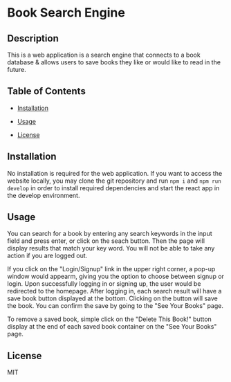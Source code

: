 # Book Search Engine


## Description 

This is a web application is a search engine that connects to a book database & allows users to save books they like or would like to read in the future. 

## Table of Contents 

* [Installation](#installation) 

* [Usage](#Usage) 

* [License](#license) 

## Installation 

No installation is required for the web application. 
If you want to access the website locally, you may clone the git repository and run ```npm i``` and ```npm run develop``` in order to install required dependencies and start the react app in the develop environment.

## Usage 

You can search for a book by entering any search keywords in the input field and press enter, or click on the seach button. Then the page will display results that match your key word. You will not be able to take any action if you are logged out. 

If you click on the "Login/Signup" link in the upper right corner, a pop-up window would appearm, giving you the option to choose between signup or login. Upon successfully logging in or signing up, the user would be redirected to the homepage. After logging in, each search result will have a save book button displayed at the bottom. Clicking on the button will save the book. You can confirm the save by going to the "See Your Books" page. 

To remove a saved book, simple click on the "Delete This Book!" button display at the end of each saved book container on the "See Your Books" page. 

## License 

MIT
